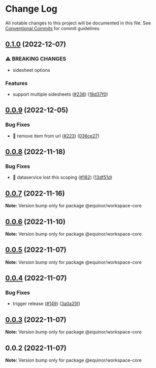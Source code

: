 # Change Log

All notable changes to this project will be documented in this file.
See [Conventional Commits](https://conventionalcommits.org) for commit guidelines.

## [0.1.0](https://github.com/equinor/fusion-workspace/compare/@equinor/workspace-core@0.0.9...@equinor/workspace-core@0.1.0) (2022-12-07)

### ⚠ BREAKING CHANGES

-   sidesheet options

### Features

-   support multiple sidesheets ([#238](https://github.com/equinor/fusion-workspace/issues/238)) ([18d37f0](https://github.com/equinor/fusion-workspace/commit/18d37f0eceae896d1c4647395b4cc8bb37065300))

## [0.0.9](https://github.com/equinor/fusion-workspace/compare/@equinor/workspace-core@0.0.8...@equinor/workspace-core@0.0.9) (2022-12-05)

### Bug Fixes

-   :bug: remove item from url ([#223](https://github.com/equinor/fusion-workspace/issues/223)) ([036ce27](https://github.com/equinor/fusion-workspace/commit/036ce27fb9a30a2c24118564293c768f19837ca9))

## [0.0.8](https://github.com/equinor/fusion-workspace/compare/@equinor/workspace-core@0.0.5...@equinor/workspace-core@0.0.8) (2022-11-18)

### Bug Fixes

-   :bug: dataservice lost this scoping ([#182](https://github.com/equinor/fusion-workspace/issues/182)) ([13df51d](https://github.com/equinor/fusion-workspace/commit/13df51df79ea82cd038d52df0b898692c6cd1430))

## [0.0.7](https://github.com/equinor/fusion-workspace/compare/@equinor/workspace-core@0.0.5...@equinor/workspace-core@0.0.7) (2022-11-16)

**Note:** Version bump only for package @equinor/workspace-core

## [0.0.6](https://github.com/equinor/fusion-workspace/compare/@equinor/workspace-core@0.0.5...@equinor/workspace-core@0.0.6) (2022-11-10)

**Note:** Version bump only for package @equinor/workspace-core

## [0.0.5](https://github.com/equinor/fusion-workspace/compare/@equinor/workspace-core@0.0.4...@equinor/workspace-core@0.0.5) (2022-11-07)

**Note:** Version bump only for package @equinor/workspace-core

## [0.0.4](https://github.com/equinor/fusion-workspace/compare/@equinor/workspace-core@0.0.3...@equinor/workspace-core@0.0.4) (2022-11-07)

### Bug Fixes

-   trigger release ([#149](https://github.com/equinor/fusion-workspace/issues/149)) ([3a0a25f](https://github.com/equinor/fusion-workspace/commit/3a0a25fc280438dd75dad428e7480eaf6d5328e3))

## [0.0.3](https://github.com/equinor/fusion-workspace/compare/@equinor/workspace-core@0.0.2...@equinor/workspace-core@0.0.3) (2022-11-07)

**Note:** Version bump only for package @equinor/workspace-core

## 0.0.2 (2022-11-07)

**Note:** Version bump only for package @equinor/workspace-core
